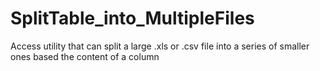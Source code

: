 # SplitTable_into_MultipleFiles
Access utility that can split a large .xls or .csv file into a series of smaller ones based the content of a column
